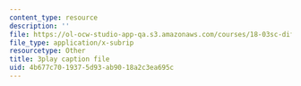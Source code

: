 ```yaml
---
content_type: resource
description: ''
file: https://ol-ocw-studio-app-qa.s3.amazonaws.com/courses/18-03sc-differential-equations-fall-2011/4b677c7019375d93ab9018a2c3ea695c_D6Rd1K93nSA.vtt
file_type: application/x-subrip
resourcetype: Other
title: 3play caption file
uid: 4b677c70-1937-5d93-ab90-18a2c3ea695c
---
```

